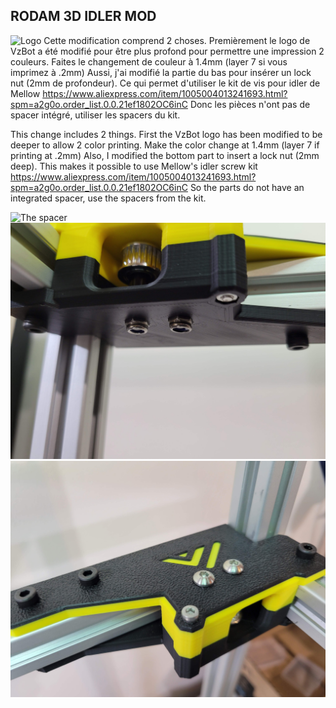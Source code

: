 ## RODAM 3D IDLER MOD
![Logo](https://github.com/Rodamyot/VzBoT-UserMods/blob/master/RODAM3D/IDLER_MOD/PulleyMount_1.png)
Cette modification comprend 2 choses. Premièrement le logo de VzBot a été modifié pour être plus profond pour permettre une impression 2 couleurs. Faites le changement de couleur à 1.4mm (layer 7 si vous imprimez à .2mm)
Aussi, j'ai modifié la partie du bas pour insérer un lock nut (2mm de profondeur). Ce qui permet d'utiliser le kit de vis pour idler de Mellow
https://www.aliexpress.com/item/1005004013241693.html?spm=a2g0o.order_list.0.0.21ef1802OC6inC
Donc les pièces n'ont pas de spacer intégré, utiliser les spacers du kit.

This change includes 2 things. First the VzBot logo has been modified to be deeper to allow 2 color printing. Make the color change at 1.4mm (layer 7 if printing at .2mm)
Also, I modified the bottom part to insert a lock nut (2mm deep). This makes it possible to use Mellow's idler screw kit
https://www.aliexpress.com/item/1005004013241693.html?spm=a2g0o.order_list.0.0.21ef1802OC6inC
So the parts do not have an integrated spacer, use the spacers from the kit.

![The spacer](https://github.com/Rodamyot/VzBot-Image/blob/main/master)
![ButtomNuts](https://github.com/Rodamyot/VzBot-Image/blob/main/IdlerButtomNuts.jpg)
![TopLogo](https://github.com/Rodamyot/VzBot-Image/blob/main/IdlerTop%20Logo.jpg)